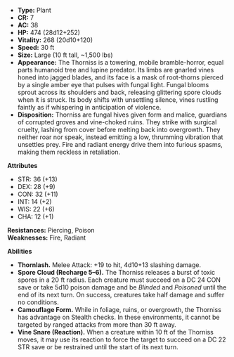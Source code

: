 - **Type:** Plant
- **CR:** 7
- **AC:** 38
- **HP:** 474 (28d12+252)
- **Vitality:** 268 (20d10+120)
- **Speed:** 30 ft
- **Size:** Large (10 ft tall, ~1,500 lbs)
- **Appearance:** The Thorniss is a towering, mobile bramble-horror, equal parts humanoid tree and lupine predator. Its limbs are gnarled vines honed into jagged blades, and its face is a mask of root-thorns pierced by a single amber eye that pulses with fungal light. Fungal blooms sprout across its shoulders and back, releasing glittering spore clouds when it is struck. Its body shifts with unsettling silence, vines rustling faintly as if whispering in anticipation of violence.
- **Disposition:** Thorniss are fungal hives given form and malice, guardians of corrupted groves and vine-choked ruins. They strike with surgical cruelty, lashing from cover before melting back into overgrowth. They neither roar nor speak, instead emitting a low, thrumming vibration that unsettles prey. Fire and radiant energy drive them into furious spasms, making them reckless in retaliation.

**Attributes**
- STR: 36 (+13)
- DEX: 28 (+9)
- CON: 32 (+11)
- INT: 14 (+2)
- WIS: 22 (+6)
- CHA: 12 (+1)

**Resistances:** Piercing, Poison  
**Weaknesses:** Fire, Radiant

**Abilities**
- **Thornlash.** Melee Attack: +19 to hit, 4d10+13 slashing damage.
- **Spore Cloud (Recharge 5–6).** The Thorniss releases a burst of toxic spores in a 20 ft radius. Each creature must succeed on a DC 24 CON save or take 5d10 poison damage and be _Blinded_ and _Poisoned_ until the end of its next turn. On success, creatures take half damage and suffer no conditions.
- **Camouflage Form.** While in foliage, ruins, or overgrowth, the Thorniss has advantage on Stealth checks. In these environments, it cannot be targeted by ranged attacks from more than 30 ft away.
- **Vine Snare (Reaction).** When a creature within 10 ft of the Thorniss moves, it may use its reaction to force the target to succeed on a DC 22 STR save or be restrained until the start of its next turn.